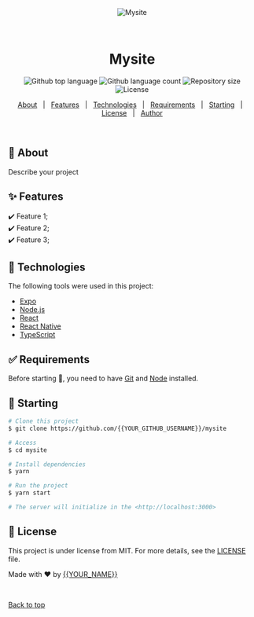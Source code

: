 <div align="center" id="top"> 
  <img src="./.github/app.gif" alt="Mysite" />

  &#xa0;

  <!-- <a href="https://mysite.netlify.app">Demo</a> -->
</div>

<h1 align="center">Mysite</h1>

<p align="center">
  <img alt="Github top language" src="https://img.shields.io/github/languages/top/{{YOUR_GITHUB_USERNAME}}/mysite?color=56BEB8">

  <img alt="Github language count" src="https://img.shields.io/github/languages/count/{{YOUR_GITHUB_USERNAME}}/mysite?color=56BEB8">

  <img alt="Repository size" src="https://img.shields.io/github/repo-size/{{YOUR_GITHUB_USERNAME}}/mysite?color=56BEB8">

  <img alt="License" src="https://img.shields.io/github/license/{{YOUR_GITHUB_USERNAME}}/mysite?color=56BEB8">

  <!-- <img alt="Github issues" src="https://img.shields.io/github/issues/{{YOUR_GITHUB_USERNAME}}/mysite?color=56BEB8" /> -->

  <!-- <img alt="Github forks" src="https://img.shields.io/github/forks/{{YOUR_GITHUB_USERNAME}}/mysite?color=56BEB8" /> -->

  <!-- <img alt="Github stars" src="https://img.shields.io/github/stars/{{YOUR_GITHUB_USERNAME}}/mysite?color=56BEB8" /> -->
</p>

<!-- Status -->

<!-- <h4 align="center"> 
	🚧  Mysite 🚀 Under construction...  🚧
</h4> 

<hr> -->

<p align="center">
  <a href="#dart-about">About</a> &#xa0; | &#xa0; 
  <a href="#sparkles-features">Features</a> &#xa0; | &#xa0;
  <a href="#rocket-technologies">Technologies</a> &#xa0; | &#xa0;
  <a href="#white_check_mark-requirements">Requirements</a> &#xa0; | &#xa0;
  <a href="#checkered_flag-starting">Starting</a> &#xa0; | &#xa0;
  <a href="#memo-license">License</a> &#xa0; | &#xa0;
  <a href="https://github.com/{{YOUR_GITHUB_USERNAME}}" target="_blank">Author</a>
</p>

<br>

## :dart: About ##

Describe your project

## :sparkles: Features ##

:heavy_check_mark: Feature 1;\
:heavy_check_mark: Feature 2;\
:heavy_check_mark: Feature 3;

## :rocket: Technologies ##

The following tools were used in this project:

- [Expo](https://expo.io/)
- [Node.js](https://nodejs.org/en/)
- [React](https://pt-br.reactjs.org/)
- [React Native](https://reactnative.dev/)
- [TypeScript](https://www.typescriptlang.org/)

## :white_check_mark: Requirements ##

Before starting :checkered_flag:, you need to have [Git](https://git-scm.com) and [Node](https://nodejs.org/en/) installed.

## :checkered_flag: Starting ##

```bash
# Clone this project
$ git clone https://github.com/{{YOUR_GITHUB_USERNAME}}/mysite

# Access
$ cd mysite

# Install dependencies
$ yarn

# Run the project
$ yarn start

# The server will initialize in the <http://localhost:3000>
```

## :memo: License ##

This project is under license from MIT. For more details, see the [LICENSE](LICENSE.md) file.


Made with :heart: by <a href="https://github.com/{{YOUR_GITHUB_USERNAME}}" target="_blank">{{YOUR_NAME}}</a>

&#xa0;

<a href="#top">Back to top</a>
